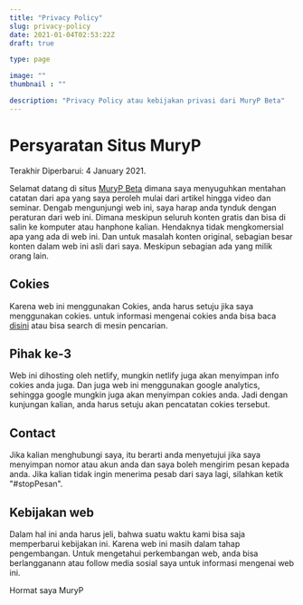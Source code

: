 ```yaml
---
title: "Privacy Policy"
slug: privacy-policy
date: 2021-01-04T02:53:22Z
draft: true

type: page

image: ""
thumbnail : ""

description: "Privacy Policy atau kebijakan privasi dari MuryP Beta"
---
```

# Persyaratan Situs MuryP
Terakhir Diperbarui: 4 January 2021.

Selamat datang di situs [MuryP Beta](/) dimana saya menyuguhkan mentahan catatan dari apa yang saya peroleh mulai dari artikel hingga video dan seminar. Dengab mengunjungi web ini, saya harap anda tynduk dengan peraturan dari web ini. Dimana meskipun seluruh konten gratis dan bisa di salin ke komputer atau hanphone kalian. Hendaknya tidak mengkomersial apa yang ada di web ini. Dan untuk masalah konten original, sebagian besar konten dalam web ini asli dari saya. Meskipun sebagian ada yang milik orang lain. 

## Cokies

Karena web ini menggunakan Cokies, anda harus setuju jika saya menggunakan cokies. untuk informasi mengenai cokies anda bisa baca [disini](/cokies) atau bisa search di mesin pencarian.

## Pihak ke-3

Web ini dihosting oleh netlify, mungkin netlify juga akan menyimpan info cokies anda juga. Dan juga web ini menggunakan google analytics, sehingga google mungkin juga akan menyimpan cokies anda. Jadi dengan kunjungan kalian, anda harus setuju akan pencatatan cokies tersebut. 

## Contact

Jika kalian menghubungi saya, itu berarti anda menyetujui jika saya menyimpan nomor atau akun  anda dan saya boleh mengirim pesan kepada anda. Jika kalian tidak ingin menerima pesab dari saya lagi, silahkan ketik "#stopPesan".

## Kebijakan web

Dalam hal ini anda harus jeli, bahwa suatu waktu kami bisa saja memperbarui kebijakan ini. Karena web ini masih dalam tahap pengembangan. Untuk mengetahui perkembangan web, anda bisa berlangganann atau follow media sosial saya untuk informasi mengenai web ini.

Hormat saya
MuryP